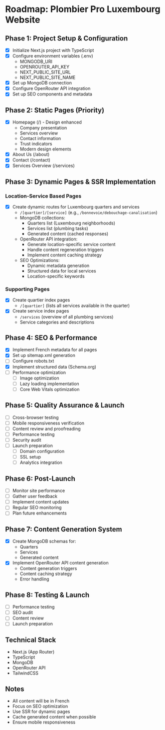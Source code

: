 # Roadmap: Plombier Pro Luxembourg Website

## Phase 1: Project Setup & Configuration
- [x] Initialize Next.js project with TypeScript
- [x] Configure environment variables (.env)
  - MONGODB_URI
  - OPENROUTER_API_KEY
  - NEXT_PUBLIC_SITE_URL
  - NEXT_PUBLIC_SITE_NAME
- [x] Set up MongoDB connection
- [x] Configure OpenRouter API integration
- [x] Set up SEO components and metadata

## Phase 2: Static Pages (Priority)
- [x] Homepage (/) - Design enhanced
  - Company presentation
  - Services overview
  - Contact information
  - Trust indicators
  - Modern design elements
- [x] About Us (/about)
- [x] Contact (/contact)
- [x] Services Overview (/services)

## Phase 3: Dynamic Pages & SSR Implementation
### Location-Service Based Pages
- [x] Create dynamic routes for Luxembourg quarters and services
  - `/[quartier]/[service]` (e.g., `/bonnevoie/debouchage-canalisation`)
  - MongoDB collections:
    - Quarters list (Luxembourg neighborhoods)
    - Services list (plumbing tasks)
    - Generated content (cached responses)
  - OpenRouter API integration:
    - Generate location-specific service content
    - Handle content regeneration triggers
    - Implement content caching strategy
  - SEO Optimizations:
    - Dynamic metadata generation
    - Structured data for local services
    - Location-specific keywords

### Supporting Pages
- [x] Create quartier index pages
  - `/[quartier]` (lists all services available in the quarter)
- [x] Create service index pages
  - `/services` (overview of all plumbing services)
  - Service categories and descriptions

## Phase 4: SEO & Performance
- [x] Implement French metadata for all pages
- [x] Set up sitemap.xml generation
- [ ] Configure robots.txt
- [x] Implement structured data (Schema.org)
- [ ] Performance optimization
  - [ ] Image optimization
  - [ ] Lazy loading implementation
  - [ ] Core Web Vitals optimization

## Phase 5: Quality Assurance & Launch
- [ ] Cross-browser testing
- [ ] Mobile responsiveness verification
- [ ] Content review and proofreading
- [ ] Performance testing
- [ ] Security audit
- [ ] Launch preparation
  - [ ] Domain configuration
  - [ ] SSL setup
  - [ ] Analytics integration

## Phase 6: Post-Launch
- [ ] Monitor site performance
- [ ] Gather user feedback
- [ ] Implement content updates
- [ ] Regular SEO monitoring
- [ ] Plan future enhancements

## Phase 7: Content Generation System
- [x] Create MongoDB schemas for:
  - Quarters
  - Services
  - Generated content
- [x] Implement OpenRouter API content generation
  - Content generation triggers
  - Content caching strategy
  - Error handling

## Phase 8: Testing & Launch
- [ ] Performance testing
- [ ] SEO audit
- [ ] Content review
- [ ] Launch preparation

## Technical Stack
- Next.js (App Router)
- TypeScript
- MongoDB
- OpenRouter API
- TailwindCSS

## Notes
- All content will be in French
- Focus on SEO optimization
- Use SSR for dynamic pages
- Cache generated content when possible
- Ensure mobile responsiveness
